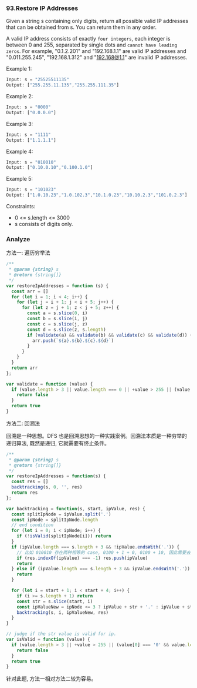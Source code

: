 ### 93.Restore IP Addresses

Given a string s containing only digits, return all possible valid IP addresses that can be obtained from s. You can return them in any order.

A valid IP address consists of exactly `four integers`, each integer is between 0 and 255, separated by single dots and `cannot have leading zeros`. For example, "0.1.2.201" and "192.168.1.1" are valid IP addresses and "0.011.255.245", "192.168.1.312" and "192.168@1.1" are invalid IP addresses.

Example 1:

```js
Input: s = "25525511135"
Output: ["255.255.11.135","255.255.111.35"]
```

Example 2:

```js
Input: s = "0000"
Output: ["0.0.0.0"]
```

Example 3:

```js
Input: s = "1111"
Output: ["1.1.1.1"]
```

Example 4:

```js
Input: s = "010010"
Output: ["0.10.0.10","0.100.1.0"]
```

Example 5:

```js
Input: s = "101023"
Output: ["1.0.10.23","1.0.102.3","10.1.0.23","10.10.2.3","101.0.2.3"]
```

Constraints:
* 0 <= s.length <= 3000
* s consists of digits only.

### Analyze

方法一: 遍历穷举法

```js
/**
 * @param {string} s
 * @return {string[]}
 */
var restoreIpAddresses = function (s) {
  const arr = []
  for (let i = 1; i < 4; i++) {
    for (let j = i + 1; j < i + 5; j++) {
      for (let z = j + 1; z < j + 5; z++) {
        const a = s.slice(0, i)
        const b = s.slice(i, j)
        const c = s.slice(j, z)
        const d = s.slice(z, s.length)
        if (validate(a) && validate(b) && validate(c) && validate(d)) {
          arr.push(`${a}.${b}.${c}.${d}`)
        }
      }
    }
  }
  return arr
};

var validate = function (value) {
  if (value.length > 3 || value.length === 0 || +value > 255 || (value[0] === '0' && value.length > 1)) {
    return false
  }
  return true
}
```

方法二: 回溯法

回溯是一种思想。DFS 也是回溯思想的一种实践案例。回溯法本质是一种穷举的递归算法, 既然是递归, 它就需要有终止条件。

```js
/**
 * @param {string} s
 * @return {string[]}
 */
var restoreIpAddresses = function(s) {
  const res = []
  backtracking(s, 0, '', res)
  return res
};

var backtracking = function(s, start, ipValue, res) {
  const splitIpNode = ipValue.split('.')
  const ipNode = splitIpNode.length
  // end condition
  for (let i = 0; i < ipNode; i++) {
    if (!isValid(splitIpNode[i])) return
  }
  if (ipValue.length === s.length + 3 && !ipValue.endsWith('.')) {
    // 比如 010010 存在两种相等的 case, 0100 + 1 + 0, 0100 + 10, 因此需要去重
    if (res.indexOf(ipValue) === -1) res.push(ipValue)
    return
  } else if (ipValue.length === s.length + 3 && ipValue.endsWith('.')) {
    return
  }

  for (let i = start + 1; i < start + 4; i++) {
    if (i >= s.length + 1) return
    const str = s.slice(start, i)
    const ipValueNew = ipNode <= 3 ? ipValue + str + '.' : ipValue + str
    backtracking(s, i, ipValueNew, res)
  }
}

// judge if the str value is valid for ip.
var isValid = function (value) {
  if (value.length > 3 || +value > 255 || (value[0] === '0' && value.length > 1)) {
    return false
  }
  return true
}
```

针对此题, 方法一相对方法二较为容易。